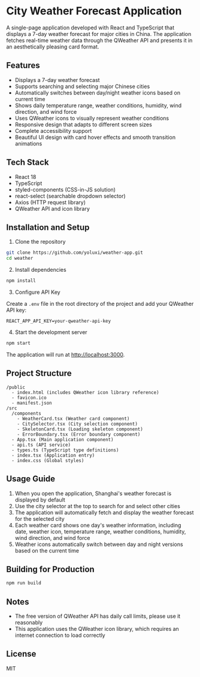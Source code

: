 # City Weather Forecast Application

A single-page application developed with React and TypeScript that displays a 7-day weather forecast for major cities in China. The application fetches real-time weather data through the QWeather API and presents it in an aesthetically pleasing card format.



## Features

- Displays a 7-day weather forecast
- Supports searching and selecting major Chinese cities
- Automatically switches between day/night weather icons based on current time
- Shows daily temperature range, weather conditions, humidity, wind direction, and wind force
- Uses QWeather icons to visually represent weather conditions
- Responsive design that adapts to different screen sizes
- Complete accessibility support
- Beautiful UI design with card hover effects and smooth transition animations

## Tech Stack

- React 18
- TypeScript
- styled-components (CSS-in-JS solution)
- react-select (searchable dropdown selector)
- Axios (HTTP request library)
- QWeather API and icon library

## Installation and Setup

1. Clone the repository

```bash
git clone https://github.com/yoluxi/weather-app.git
cd weather
```

2. Install dependencies

```bash
npm install
```


3. Configure API Key

Create a `.env` file in the root directory of the project and add your QWeather API key:

```
REACT_APP_API_KEY=your-qweather-api-key
```

4. Start the development server

```bash
npm start
```

The application will run at [http://localhost:3000](http://localhost:3000).

## Project Structure

```
/public
  - index.html (includes QWeather icon library reference)
  - favicon.ico
  - manifest.json
/src
  /components
    - WeatherCard.tsx (Weather card component)
    - CitySelector.tsx (City selection component)
    - SkeletonCard.tsx (Loading skeleton component)
    - ErrorBoundary.tsx (Error boundary component)
  - App.tsx (Main application component)
  - api.ts (API service)
  - types.ts (TypeScript type definitions)
  - index.tsx (Application entry)
  - index.css (Global styles)
```

## Usage Guide

1. When you open the application, Shanghai's weather forecast is displayed by default
2. Use the city selector at the top to search for and select other cities
3. The application will automatically fetch and display the weather forecast for the selected city
4. Each weather card shows one day's weather information, including date, weather icon, temperature range, weather conditions, humidity, wind direction, and wind force
5. Weather icons automatically switch between day and night versions based on the current time

## Building for Production

```bash
npm run build
```


## Notes

- The free version of QWeather API has daily call limits, please use it reasonably
- This application uses the QWeather icon library, which requires an internet connection to load correctly


## License

MIT
